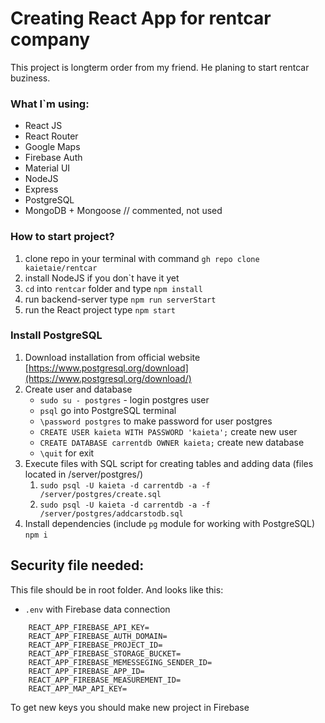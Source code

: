 # Creating React App for rentcar company

This project is longterm order from my friend. He planing to start rentcar buziness. 

### What I`m using:
* React JS
* React Router
* Google Maps
* Firebase Auth
* Material UI
* NodeJS 
* Express
* PostgreSQL
* MongoDB + Mongoose // commented, not used

### How to start project?

1. clone repo in your terminal with command `gh repo clone kaietaie/rentcar`
2. install NodeJS if you don`t have it yet
3. `cd` into `rentcar` folder and type `npm install`
4. run backend-server type `npm run serverStart`
5. run the React project type `npm start`

### Install PostgreSQL
1. Download installation from official website [https://www.postgresql.org/download](https://www.postgresql.org/download/)
2. Create user and database
    * `sudo su - postgres` - login postgres user
    * `psql` go into PostgreSQL terminal
    * `\password postgres` to make password for user postgres
    * `CREATE USER kaieta WITH PASSWORD 'kaieta';` create new user
    * `CREATE DATABASE carrentdb OWNER kaieta;` create new database
    * `\quit` for exit
3. Execute files with SQL script for creating tables and adding data (files located in /server/postgres/)
    1. `sudo psql -U kaieta -d carrentdb -a -f /server/postgres/create.sql`
    2. `sudo psql -U kaieta -d carrentdb -a -f /server/postgres/addcarstodb.sql`
4. Install dependencies (include `pg` module for working with PostgreSQL) `npm i`

## Security file needed:
This file should be in root folder. And looks like this: 
* `.env` with Firebase data connection

```
    REACT_APP_FIREBASE_API_KEY=
    REACT_APP_FIREBASE_AUTH_DOMAIN=
    REACT_APP_FIREBASE_PROJECT_ID=
    REACT_APP_FIREBASE_STORAGE_BUCKET=
    REACT_APP_FIREBASE_MEMESSEGING_SENDER_ID=
    REACT_APP_FIREBASE_APP_ID=
    REACT_APP_FIREBASE_MEASUREMENT_ID=
    REACT_APP_MAP_API_KEY=
```

To get new keys you should make new project in Firebase
